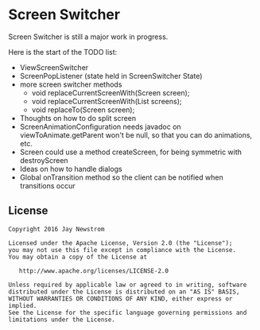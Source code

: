 Screen Switcher
=========

Screen Switcher is still a major work in progress.

Here is the start of the TODO list:
- ViewScreenSwitcher
- ScreenPopListener (state held in ScreenSwitcher State)
- more screen switcher methods
	- void replaceCurrentScreenWith(Screen screen);
    - void replaceCurrentScreenWith(List<Screen> screens);
    - void replaceTo(Screen screen);
- Thoughts on how to do split screen
- ScreenAnimationConfiguration needs javadoc on viewToAnimate.getParent won't be null, so that you can do animations, etc.
- Screen could use a method createScreen, for being symmetric with destroyScreen
- Ideas on how to handle dialogs
- Global onTransition method so the client can be notified when transitions occur

License
-------

    Copyright 2016 Jay Newstrom

    Licensed under the Apache License, Version 2.0 (the "License");
    you may not use this file except in compliance with the License.
    You may obtain a copy of the License at

       http://www.apache.org/licenses/LICENSE-2.0

    Unless required by applicable law or agreed to in writing, software
    distributed under the License is distributed on an "AS IS" BASIS,
    WITHOUT WARRANTIES OR CONDITIONS OF ANY KIND, either express or implied.
    See the License for the specific language governing permissions and
    limitations under the License.

